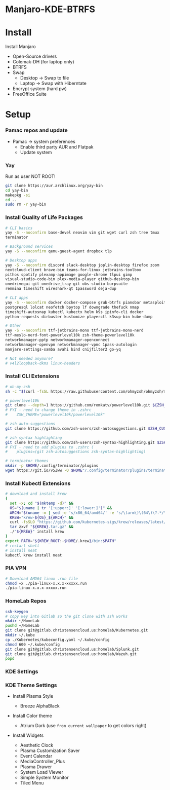 # Manjaro-KDE-BTRFS

# Install
Install Manjaro
* Open-Source drivers
* Colemak-DH (for laptop only)
* BTRFS
* Swap
    * Desktop -> Swap to file
    * Laptop -> Swap with Hiberntate
* Encrypt system (hard pw)
* FreeOffice Suite

# Setup
### Pamac repos and update
* Pamac -> system preferences
  * Enable third party AUR and Flatpak
  * Update system
 
### Yay
Run as user NOT ROOT!
```bash
git clone https://aur.archlinux.org/yay-bin
cd yay-bin
makepkg -si
cd ..
sudo rm -r yay-bin
```

### Install Quality of Life Packages
```bash
# CLI basics
yay -S --noconfirm base-devel neovim vim git wget curl zsh tree tmux      \
terminator 

# Background services
yay -S --noconfirm qemu-guest-agent dropbox tlp

# Desktop apps
yay -S --noconfirm discord slack-desktop joplin-desktop firefox zoom      \
nextcloud-client brave-bin teams-for-linux jetbrains-toolbox              \
pithos spotify plexamp-appimage google-chrome tlpui gimp                  \
visual-studio-code-bin plex-media-player github-desktop-bin               \
onedrivegui-git onedrive_tray-git obs-studio burpsuite                    \
remmina timeshift wireshark-qt 1password deja-dup

# CLI apps
yay -S --noconfirm docker docker-compose grub-btrfs pianobar metasploit   \
postgresql lolcat neofetch bpytop lf downgrade thefuck nmap               \
timeshift-autosnap kubectl kubectx helm k9s ipinfo-cli docker             \
python-requests dirbuster kustomize playerctl k3sup-bin kube-dump

# Other
yay -S --noconfirm ttf-jetbrains-mono ttf-jetbrains-mono-nerd             \
ttf-meslo-nerd-font-powerlevel10k zsh-theme-powerlevel10k                 \
networkmanager-pptp networkmanager-openconnect                            \
networkmanager-openvpn networkmanager-vpnc 1pass-autologin                \
manjaro-settings-samba avahi bind cnijfilter2 go-yq

# Not needed anymore?
# v4l2loopback-dkms linux-headers
```

### Install CLI Extensions
```bash
# oh-my-zsh
sh -c "$(curl -fsSL https://raw.githubusercontent.com/ohmyzsh/ohmyzsh/master/tools/install.sh)"

# powerlevel10k
git clone --depth=1 https://github.com/romkatv/powerlevel10k.git ${ZSH_CUSTOM:-$HOME/.oh-my-zsh/custom}/themes/powerlevel10k
# FYI - need to change theme in .zshrc
#    ZSH_THEME="powerlevel10k/powerlevel10k"

# zsh auto-suggestions
git clone https://github.com/zsh-users/zsh-autosuggestions.git $ZSH_CUSTOM/plugins/zsh-autosuggestions

# zsh syntax highlighting
git clone https://github.com/zsh-users/zsh-syntax-highlighting.git $ZSH_CUSTOM/plugins/zsh-syntax-highlighting
# FYI - need to add plugins to .zshrc (
#    plugins=(git zsh-autosuggestions zsh-syntax-highlighting)

# terminator themes
mkdir -p $HOME/.config/terminator/plugins
wget https://git.io/v5Zww -O $HOME"/.config/terminator/plugins/terminator-themes.py"
```

### Install Kubectl Extensions
```bash
# download and install krew
(
  set -x; cd "$(mktemp -d)" &&
  OS="$(uname | tr '[:upper:]' '[:lower:]')" &&
  ARCH="$(uname -m | sed -e 's/x86_64/amd64/' -e 's/\(arm\)\(64\)\?.*/\1\2/' -e 's/aarch64$/arm64/')" &&
  KREW="krew-${OS}_${ARCH}" &&
  curl -fsSLO "https://github.com/kubernetes-sigs/krew/releases/latest/download/${KREW}.tar.gz" &&
  tar zxvf "${KREW}.tar.gz" &&
  ./"${KREW}" install krew
)
export PATH="${KREW_ROOT:-$HOME/.krew}/bin:$PATH"
# restart shell
# install neat
kubectl krew install neat
```

### PIA VPN
```bash
# Download AMD64 linux .run file
chmod +x ./pia-linux-x.x.x-xxxxx.run
./pia-linux-x.x.x-xxxxx.run
```

### HomeLab Repos
```bash
ssh-keygen
# copy key into Gitlab so the git clone with ssh works
mkdir ~/HomeLab
pushd ~/HomeLab
git clone git@gitlab.christensencloud.us:homelab/Kubernetes.git
mkdir ~/.kube
cp ./Kubernetes/kubeconfig.yaml ~/.kube/config
chmod 600 ~/.kube/config
git clone git@gitlab.christensencloud.us:homelab/Splunk.git
git clone git@gitlab.christensencloud.us:homelab/Wazuh.git
popd
```

### KDE Settings

### KDE Theme Settings
* Install Plasma Style
   * Breeze AlphaBlack
 
* Install Color theme
   * Atrium Dark (use `from current wallpaper` to get colors right)
    
* Install Widgets
   * Aesthetic Clock
   * Plasma Customization Saver
   * Event Calendar
   * MediaController_Plus
   * Plasma Drawer
   * System Load Viewer
   * Simple System Monitor
   * Tiled Menu

